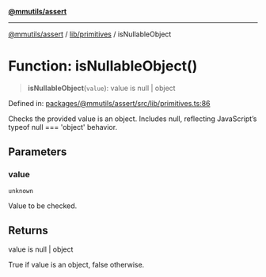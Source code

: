 [**@mmutils/assert**](../../../README.md)

***

[@mmutils/assert](../../../modules.md) / [lib/primitives](../README.md) / isNullableObject

# Function: isNullableObject()

> **isNullableObject**(`value`): value is null \| object

Defined in: [packages/@mmutils/assert/src/lib/primitives.ts:86](https://github.com/mastermind-0xff/-mm-monorepo/blob/ca3710bd8bb8c2ee105ac4cbba3822a7d96ba98d/packages/@mmutils/assert/src/lib/primitives.ts#L86)

Checks the provided value is an object. Includes null, reflecting
JavaScript’s typeof null === 'object' behavior.

## Parameters

### value

`unknown`

Value to be checked.

## Returns

value is null \| object

True if value is an object, false otherwise.
